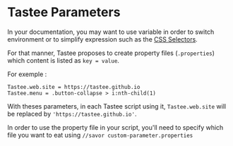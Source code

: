 # Tastee Parameters

In your documentation, you may want to use variable in order to switch environment or to simplify expression such as the [CSS Selectors](./what-is-css-selector.md).

For that manner, Tastee proposes to create property files (`.properties`) which content is listed as `key = value`.

For exemple :
```
Tastee.web.site = https://tastee.github.io
Tastee.menu = .button-collapse > i:nth-child(1)
```

With theses parameters, in each Tastee script using it, `Tastee.web.site` will be replaced by `'https://tastee.github.io'`. 

In order to use the property file in your script, you'll need to specify which file you want to eat using `//savor custom-parameter.properties`